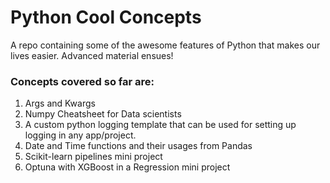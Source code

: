 # Python Cool Concepts
A repo containing some of the awesome features of Python that makes our lives easier. Advanced material ensues!

### Concepts covered so far are:
1. Args and Kwargs
2. Numpy Cheatsheet for Data scientists
3. A custom python logging template that can be used for setting up logging in any app/project.
4. Date and Time functions and their usages from Pandas
5. Scikit-learn pipelines mini project
6. Optuna with XGBoost in a Regression mini project
